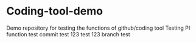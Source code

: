 # Coding-tool-demo
Demo repository for testing the functions of github/coding tool
Testing PI function
test
commit test 123
test
123
branch test
